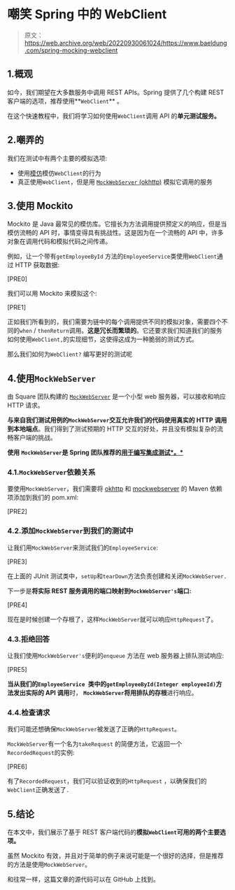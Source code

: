 # 嘲笑 Spring 中的 WebClient

> 原文：<https://web.archive.org/web/20220930061024/https://www.baeldung.com/spring-mocking-webclient>

## 1.概观

如今，我们期望在大多数服务中调用 REST APIs。Spring 提供了几个构建 REST 客户端的选项，推荐使用**`WebClient`** 。

在这个快速教程中，我们将学习如何使用`WebClient`调用 API 的**单元测试服务。**

## 2.嘲弄的

我们在测试中有两个主要的模拟选项:

*   使用[模仿](/web/20220707143817/https://www.baeldung.com/mockito-series)模仿`WebClient`的行为
*   真正使用`WebClient`，但是用 [`MockWebServer` (okhttp)](https://web.archive.org/web/20220707143817/https://github.com/square/okhttp/tree/master/mockwebserver) 模拟它调用的服务

## 3.使用 Mockito

Mockito 是 Java 最常见的模仿库。它擅长为方法调用提供预定义的响应，但是当模仿流畅的 API 时，事情变得具有挑战性。这是因为在一个流畅的 API 中，许多对象在调用代码和模拟代码之间传递。

例如，让一个带有`getEmployeeById` 方法的`EmployeeService`类使用`WebClient`通过 HTTP 获取数据:

[PRE0]

我们可以用 Mockito 来模拟这个:

[PRE1]

正如我们所看到的，我们需要为链中的每个调用提供不同的模拟对象，需要四个不同的`when` / `thenReturn`调用。**这是冗长而繁琐的**。它还要求我们知道我们的服务如何使用`WebClient,`的实现细节，这使得这成为一种脆弱的测试方式。

那么我们如何为`WebClient?` 编写更好的测试呢

## 4.使用`MockWebServer`

由 Square 团队构建的 [`MockWebServer`](https://web.archive.org/web/20220707143817/https://github.com/square/okhttp/tree/master/mockwebserver) 是一个小型 web 服务器，可以接收和响应 HTTP 请求。

**与来自我们测试用例的`MockWebServer`交互允许我们的代码使用真实的 HTTP 调用到本地端点**。我们得到了测试预期的 HTTP 交互的好处，并且没有模拟复杂的流畅客户端的挑战。

**使用** **`MockWebServer`是 Spring 团队推荐的[用于编写集成测试*。*](https://web.archive.org/web/20220707143817/https://github.com/spring-projects/spring-framework/issues/19852#issuecomment-453452354)**

### 4.1.`MockWebServer`依赖关系

要使用`MockWebServer`，我们需要将 [okhttp](https://web.archive.org/web/20220707143817/https://search.maven.org/search?q=g:com.squareup.okhttp3%20AND%20a:okhttp&core=gav) 和 [mockwebserver](https://web.archive.org/web/20220707143817/https://search.maven.org/search?q=g:com.squareup.okhttp3%20AND%20a:mockwebserver&core=gav) 的 Maven 依赖项添加到我们的 pom.xml:

[PRE2]

### 4.2.添加`MockWebServer`到我们的测试中

让我们用`MockWebServer`来测试我们的`EmployeeService`:

[PRE3]

在上面的 JUnit 测试类中，`setUp`和`tearDown`方法负责创建和关闭`MockWebServer.`

下一步是**将实际 REST 服务调用的端口映射到`MockWebServer's`端口:**

[PRE4]

现在是时候创建一个存根了，这样`MockWebServer`就可以响应`HttpRequest`了。

### 4.3.拒绝回答

让我们使用`MockWebServer's`便利的`enqueue` 方法在 web 服务器上排队测试响应:

[PRE5]

**当从我们的`EmployeeService `类中的`getEmployeeById(Integer employeeId)`方法发出实际的 API 调用**时， **`MockWebServer`将用排队的存根**进行响应。

### 4.4.检查请求

我们可能还想确保`MockWebServer`被发送了正确的`HttpRequest`。

`MockWebServer`有一个名为`takeRequest` 的简便方法，它返回一个`RecordedRequest`的实例:

[PRE6]

有了`RecordedRequest`，我们可以验证收到的`HttpRequest` ，以确保我们的`WebClient`正确发送了`.`

## 5.结论

在本文中，我们展示了基于 REST 客户端代码的**模拟`WebClient`可用的两个主要选项。**

虽然 Mockito 有效，并且对于简单的例子来说可能是一个很好的选择，但是推荐的方法是使用`MockWebServer`。

和往常一样，这篇文章的源代码可以在 GitHub 上找到。